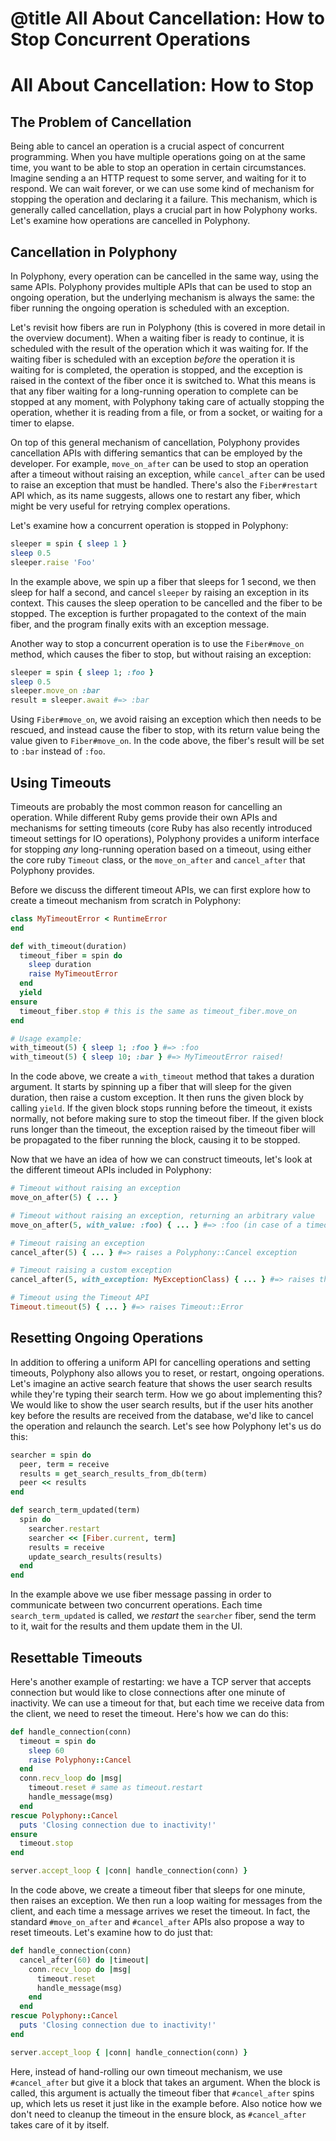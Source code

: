 # @title All About Cancellation: How to Stop Concurrent Operations

# All About Cancellation: How to Stop

## The Problem of Cancellation

Being able to cancel an operation is a crucial aspect of concurrent programming.
When you have multiple operations going on at the same time, you want to be able
to stop an operation in certain circumstances. Imagine sending a an HTTP request
to some server, and waiting for it to respond. We can wait forever, or we can
use some kind of mechanism for stopping the operation and declaring it a
failure. This mechanism, which is generally called cancellation, plays a crucial
part in how Polyphony works. Let's examine how operations are cancelled in
Polyphony.

## Cancellation in Polyphony

In Polyphony, every operation can be cancelled in the same way, using the same
APIs. Polyphony provides multiple APIs that can be used to stop an ongoing
operation, but the underlying mechanism is always the same: the fiber running
the ongoing operation is scheduled with an exception.

Let's revisit how fibers are run in Polyphony (this is covered in more detail in
the overview document). When a waiting fiber is ready to continue, it is
scheduled with the result of the operation which it was waiting for. If the
waiting fiber is scheduled with an exception *before* the operation it is
waiting for is completed, the operation is stopped, and the exception is raised
in the context of the fiber once it is switched to. What this means is that any
fiber waiting for a long-running operation to complete can be stopped at any
moment, with Polyphony taking care of actually stopping the operation, whether
it is reading from a file, or from a socket, or waiting for a timer to elapse.

On top of this general mechanism of cancellation, Polyphony provides
cancellation APIs with differing semantics that can be employed by the
developer. For example, `move_on_after` can be used to stop an operation after a
timeout without raising an exception, while `cancel_after` can be used to raise
an exception that must be handled. There's also the `Fiber#restart` API which,
as its name suggests, allows one to restart any fiber, which might be very
useful for retrying complex operations.

Let's examine how a concurrent operation is stopped in Polyphony:

```ruby
sleeper = spin { sleep 1 }
sleep 0.5
sleeper.raise 'Foo'
```

In the example above, we spin up a fiber that sleeps for 1 second, we then sleep
for half a second, and cancel `sleeper` by raising an exception in its context.
This causes the sleep operation to be cancelled and the fiber to be stopped. The
exception is further propagated to the context of the main fiber, and the
program finally exits with an exception message.

Another way to stop a concurrent operation is to use the `Fiber#move_on` method,
which causes the fiber to stop, but without raising an exception:

```ruby
sleeper = spin { sleep 1; :foo }
sleep 0.5
sleeper.move_on :bar
result = sleeper.await #=> :bar
```

Using `Fiber#move_on`, we avoid raising an exception which then needs to be
rescued, and instead cause the fiber to stop, with its return value being the
value given to `Fiber#move_on`. In the code above, the fiber's result will be
set to `:bar` instead of `:foo`.

## Using Timeouts

Timeouts are probably the most common reason for cancelling an operation. While
different Ruby gems provide their own APIs and mechanisms for setting timeouts
(core Ruby has also recently introduced timeout settings for IO operations),
Polyphony provides a uniform interface for stopping *any* long-running operation
based on a timeout, using either the core ruby `Timeout` class, or the
`move_on_after` and `cancel_after` that Polyphony provides.

Before we discuss the different timeout APIs, we can first explore how to create
a timeout mechanism from scratch in Polyphony:

```ruby
class MyTimeoutError < RuntimeError
end

def with_timeout(duration)
  timeout_fiber = spin do
    sleep duration
    raise MyTimeoutError
  end
  yield
ensure
  timeout_fiber.stop # this is the same as timeout_fiber.move_on
end

# Usage example:
with_timeout(5) { sleep 1; :foo } #=> :foo
with_timeout(5) { sleep 10; :bar } #=> MyTimeoutError raised!
```

In the code above, we create a `with_timeout` method that takes a duration
argument. It starts by spinning up a fiber that will sleep for the given
duration, then raise a custom exception. It then runs the given block by calling
`yield`. If the given block stops running before the timeout, it exists
normally, not before making sure to stop the timeout fiber. If the given block
runs longer than the timeout, the exception raised by the timeout fiber will be
propagated to the fiber running the block, causing it to be stopped.

Now that we have an idea of how we can construct timeouts, let's look at the
different timeout APIs included in Polyphony:

```ruby
# Timeout without raising an exception
move_on_after(5) { ... }

# Timeout without raising an exception, returning an arbitrary value
move_on_after(5, with_value: :foo) { ... } #=> :foo (in case of a timeout)

# Timeout raising an exception
cancel_after(5) { ... } #=> raises a Polyphony::Cancel exception

# Timeout raising a custom exception
cancel_after(5, with_exception: MyExceptionClass) { ... } #=> raises the given exception

# Timeout using the Timeout API
Timeout.timeout(5) { ... } #=> raises Timeout::Error
```

## Resetting Ongoing Operations

In addition to offering a uniform API for cancelling operations and setting
timeouts, Polyphony also allows you to reset, or restart, ongoing operations.
Let's imagine an active search feature that shows the user search results while
they're typing their search term. How we go about implementing this? We would
like to show the user search results, but if the user hits another key before
the results are received from the database, we'd like to cancel the operation
and relaunch the search. Let's see how Polyphony let's us do this:

```ruby
searcher = spin do
  peer, term = receive
  results = get_search_results_from_db(term)
  peer << results
end

def search_term_updated(term)
  spin do
    searcher.restart
    searcher << [Fiber.current, term]
    results = receive
    update_search_results(results)
  end
end
```

In the example above we use fiber message passing in order to communicate
between two concurrent operations. Each time `search_term_updated` is called, we
*restart* the `searcher` fiber, send the term to it, wait for the results and
them update them in the UI.

## Resettable Timeouts

Here's another example of restarting: we have a TCP server that accepts
connection but would like to close connections after one minute of inactivity.
We can use a timeout for that, but each time we receive data from the client, we
need to reset the timeout. Here's how we can do this:

```ruby
def handle_connection(conn)
  timeout = spin do
    sleep 60
    raise Polyphony::Cancel
  end
  conn.recv_loop do |msg|
    timeout.reset # same as timeout.restart
    handle_message(msg)
  end
rescue Polyphony::Cancel
  puts 'Closing connection due to inactivity!'
ensure
  timeout.stop
end

server.accept_loop { |conn| handle_connection(conn) }
```

In the code above, we create a timeout fiber that sleeps for one minute, then
raises an exception. We then run a loop waiting for messages from the client,
and each time a message arrives we reset the timeout. In fact, the standard
`#move_on_after` and `#cancel_after` APIs also propose a way to reset timeouts.
Let's examine how to do just that:

```ruby
def handle_connection(conn)
  cancel_after(60) do |timeout|
    conn.recv_loop do |msg|
      timeout.reset
      handle_message(msg)
    end
  end
rescue Polyphony::Cancel
  puts 'Closing connection due to inactivity!'
end

server.accept_loop { |conn| handle_connection(conn) }
```

Here, instead of hand-rolling our own timeout mechanism, we use `#cancel_after`
but give it a block that takes an argument. When the block is called, this
argument is actually the timeout fiber that `#cancel_after` spins up, which lets
us reset it just like in the example before. Also notice how we don't need to
cleanup the timeout in the ensure block, as `#cancel_after` takes care of it by
itself.
